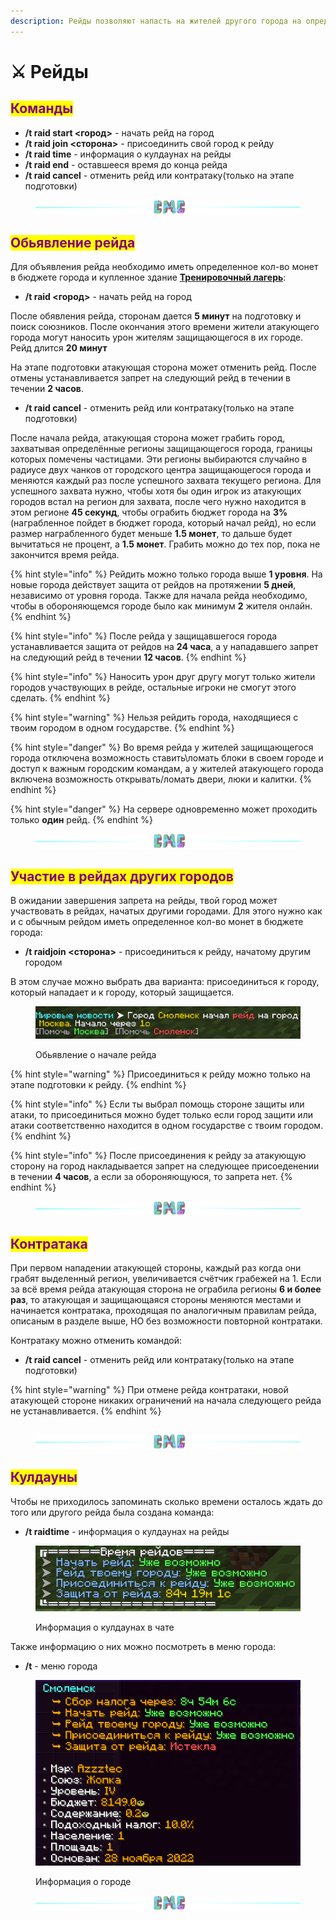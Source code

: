 ```yaml
---
description: Рейды позволяют напасть на жителей другого города на определенное время
---
```


# ⚔️ Рейды

## <mark style="color:purple;">Команды</mark>

* **/t raid  start <город>** - начать рейд на город
* **/t raid join <сторона>** - присоединить свой город к рейду
* **/t raid time** - информация о кулдаунах на рейды
* **/t raid end** - оставшееся время до конца рейда
* **/t raid cancel** - отменить рейд или контратаку(только на этапе подготовки)

<figure><img src="../.gitbook/assets/gitlab_hr7.svg" alt=""><figcaption></figcaption></figure>

## <mark style="color:purple;">Обьявление рейда</mark>

Для объявления рейда необходимо иметь определенное кол-во монет в бюджете города и купленное здание [**Тренировочный лагерь**](buildings.md#trenirovochnyi-lager):

* **/t raid <город>** - начать рейд на город

После обявления рейда, сторонам дается **5 минут** на подготовку и поиск союзников. После окончания этого времени жители атакующего города могут наносить урон жителям защищающегося в их городе. Рейд длится **20 минут**

На этапе подготовки атакующая сторона может отменить рейд. После отмены устанавливается запрет на следующий рейд в течении в течении **2 часов**.

* **/t raid cancel** - отменить рейд или контратаку(только на этапе подготовки)

После начала рейда, атакующая сторона может грабить город, захватывая определённые регионы защищающегося города, границы которых помечены частицами. Эти регионы выбираются случайно в радиусе двух чанков от городского центра защищающегося города и меняются каждый раз после успешного захвата текущего региона. Для успешного захвата нужно, чтобы хотя бы один игрок из атакующих городов встал на регион для захвата, после чего нужно находится в этом регионе **45 секунд**, чтобы ограбить бюджет города на **3%**(награбленное пойдет в бюджет города, который начал рейд), но если размер награбленного будет меньше **1.5 монет**, то дальше будет вычитаться не процент, а **1.5 монет**. Грабить можно до тех пор, пока не закончится время рейда.

{% hint style="info" %}
Рейдить можно только города выше **1 уровня**. На новые города действует защита от рейдов на протяжении **5 дней**, независимо от уровня города. Также для начала рейда необходимо, чтобы в обороняющемся городе было как минимум **2** жителя онлайн.
{% endhint %}

{% hint style="info" %}
После рейда у защищавшегося города устанавливается защита от рейдов на **24 часа**, а у нападавшего запрет на следующий рейд в течении **12 часов**.
{% endhint %}

{% hint style="info" %}
Наносить урон друг другу могут только жители городов участвующих в рейде, остальные игроки не смогут этого сделать.
{% endhint %}

{% hint style="warning" %}
Нельзя рейдить города, находящиеся с твоим городом в одном государстве.
{% endhint %}

{% hint style="danger" %}
Во время рейда у жителей защищающегося города отключена возможность ставить\ломать блоки в своем городе и доступ к важным городским командам, а у жителей атакующего города включена возможность открывать/ломать двери, люки и калитки.
{% endhint %}

{% hint style="danger" %}
На сервере одновременно может проходить только **один** рейд.
{% endhint %}

<figure><img src="../.gitbook/assets/gitlab_hr7.svg" alt=""><figcaption></figcaption></figure>

## <mark style="color:purple;">Участие в рейдах других городов</mark>

В ожидании завершения запрета на рейды, твой город может участвовать в рейдах, начатых другими городами. Для этого нужно как и с обычным рейдом иметь определенное кол-во монет в бюджете города:

* **/t raidjoin <сторона>** - присоединиться к рейду, начатому другим городом

В этом случае можно выбрать два варианта: присоединиться к городу, который нападает и к городу, который защищается.

<figure><img src="../.gitbook/assets/Screenshot from 2022-11-30 08-06-53.png" alt=""><figcaption><p>Обьявление о начале рейда</p></figcaption></figure>

{% hint style="warning" %}
Присоединиться к рейду можно только на этапе подготовки к рейду.
{% endhint %}

{% hint style="info" %}
Если ты выбрал помощь стороне защиты или атаки, то присоединиться можно будет только если город защити или атаки соответственно находится в одном государстве с твоим городом.
{% endhint %}

{% hint style="info" %}
После присоединения к рейду за атакующую сторону на город накладывается запрет на следующее присоеденении в течении **4 часов**, а если за обороняющуюся, то запрета нет.
{% endhint %}

<figure><img src="../.gitbook/assets/gitlab_hr7.svg" alt=""><figcaption></figcaption></figure>

## <mark style="color:purple;">Контратака</mark>

При первом нападении атакующей стороны, каждый раз когда они грабят выделенный регион, увеличивается счётчик грабежей на 1. Если за всё время рейда атакующая сторона не ограбила регионы **6 и более раз**, то атакующая и защищающаяся стороны меняются местами и начинается контратака, проходящая по аналогичным правилам рейда, описаным в разделе выше, НО без возможности повторной контратаки.

Контратаку можно отменить командой:

* **/t raid cancel** - отменить рейд или контратаку(только на этапе подготовки)

{% hint style="warning" %}
При отмене рейда контратаки, новой атакующей стороне никаких ограничений на начала следующего рейда не устанавливается.
{% endhint %}

##

<figure><img src="../.gitbook/assets/gitlab_hr7.svg" alt=""><figcaption></figcaption></figure>

## <mark style="color:purple;">Кулдауны</mark>

Чтобы не приходилось запоминать сколько времени осталось ждать до того или другого рейда была создана команда:

* **/t raidtime** - информация о кулдаунах на рейды

<figure><img src="../.gitbook/assets/Screenshot from 2022-11-30 10-20-14.png" alt=""><figcaption><p>Информация о кулдаунах в чате</p></figcaption></figure>

Также информацию о них можно посмотреть в меню города:

* **/t** - меню города

<figure><img src="../.gitbook/assets/Screenshot from 2022-11-30 08-06-24.png" alt=""><figcaption><p>Информация о городе</p></figcaption></figure>

<figure><img src="../.gitbook/assets/gitlab_hr7.svg" alt=""><figcaption></figcaption></figure>
